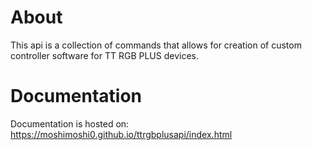 # About

This api is a collection of commands that allows for creation of custom controller software for TT RGB PLUS devices.

# Documentation

Documentation is hosted on: https://moshimoshi0.github.io/ttrgbplusapi/index.html